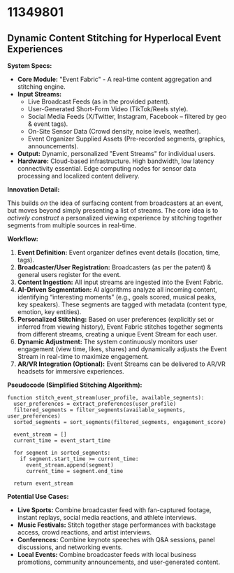 # 11349801

## Dynamic Content Stitching for Hyperlocal Event Experiences

**System Specs:**

*   **Core Module:** "Event Fabric" - A real-time content aggregation and stitching engine.
*   **Input Streams:**
    *   Live Broadcast Feeds (as in the provided patent).
    *   User-Generated Short-Form Video (TikTok/Reels style).
    *   Social Media Feeds (X/Twitter, Instagram, Facebook – filtered by geo & event tags).
    *   On-Site Sensor Data (Crowd density, noise levels, weather).
    *   Event Organizer Supplied Assets (Pre-recorded segments, graphics, announcements).
*   **Output:** Dynamic, personalized "Event Streams" for individual users.
*   **Hardware:** Cloud-based infrastructure. High bandwidth, low latency connectivity essential. Edge computing nodes for sensor data processing and localized content delivery.

**Innovation Detail:**

This builds *on* the idea of surfacing content from broadcasters at an event, but moves beyond simply presenting a list of streams. The core idea is to *actively construct* a personalized viewing experience by stitching together segments from multiple sources in real-time.

**Workflow:**

1.  **Event Definition:** Event organizer defines event details (location, time, tags).
2.  **Broadcaster/User Registration:** Broadcasters (as per the patent) & general users register for the event.
3.  **Content Ingestion:** All input streams are ingested into the Event Fabric.
4.  **AI-Driven Segmentation:** AI algorithms analyze all incoming content, identifying “interesting moments” (e.g., goals scored, musical peaks, key speakers).  These segments are tagged with metadata (content type, emotion, key entities).
5.  **Personalized Stitching:**  Based on user preferences (explicitly set or inferred from viewing history), Event Fabric stitches together segments from different streams, creating a unique Event Stream for each user.
6.  **Dynamic Adjustment:** The system continuously monitors user engagement (view time, likes, shares) and dynamically adjusts the Event Stream in real-time to maximize engagement.
7.  **AR/VR Integration (Optional):** Event Streams can be delivered to AR/VR headsets for immersive experiences.

**Pseudocode (Simplified Stitching Algorithm):**

```
function stitch_event_stream(user_profile, available_segments):
  user_preferences = extract_preferences(user_profile)
  filtered_segments = filter_segments(available_segments, user_preferences)
  sorted_segments = sort_segments(filtered_segments, engagement_score)

  event_stream = []
  current_time = event_start_time

  for segment in sorted_segments:
    if segment.start_time >= current_time:
      event_stream.append(segment)
      current_time = segment.end_time

  return event_stream
```

**Potential Use Cases:**

*   **Live Sports:**  Combine broadcaster feed with fan-captured footage, instant replays, social media reactions, and athlete interviews.
*   **Music Festivals:** Stitch together stage performances with backstage access, crowd reactions, and artist interviews.
*   **Conferences:** Combine keynote speeches with Q&A sessions, panel discussions, and networking events.
*   **Local Events:** Combine broadcaster feeds with local business promotions, community announcements, and user-generated content.